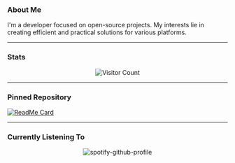 ### About Me
I'm a developer focused on open-source projects. My interests lie in creating efficient and practical solutions for various platforms.

---

### Stats

<div align="center">
  <img alt="Visitor Count" src="https://count.getloli.com/@fidesosu?name=fidesosu&theme=original-new&padding=7&offset=0&align=top&scale=1.3&pixelated=1&darkmode=auto">
</div>

---

### Pinned Repository

[![ReadMe Card](https://github-readme-stats.vercel.app/api/pin/?username=fidesosu&theme=transparent&hide_border=true&title_color=FFFAF0&text_color=FDF5E6&icon_color=653024&repo=pixeldrain-userscript)](https://github.com/fidesosu/pixeldrain-userscript)

---

### Currently Listening To

<div align="center">

![spotify-github-profile](https://spotify-github-profile.kittinanx.com/api/view?uid=21eopzilbov2hl65c7ybwd5za&cover_image=true&theme=natemoo-re&show_offline=true&background_color=121212&interchange=false&bar_color=53b14f&bar_color_cover=true)
</div>
